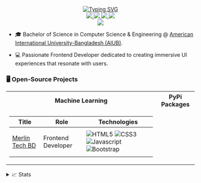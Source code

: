 <p align="center">
<a href="https://github.com/emonsingha209">
    <img src="https://readme-typing-svg.demolab.com?font=Georgia&size=18&duration=2000&pause=100&multiline=true&width=500&height=80&lines=Emon+Singha;Frontend+Developer+%7C+ReactJS+%7C+Next.js;+%7C+TailwindCSS+%7C+Responsive+Design" alt="Typing SVG" />
</a>
<br/>

<a href="https://emonsingha.vercel.app">
    <img src="https://img.shields.io/badge/Website-emonsingha.vercel.app-red?style=flat-square">
</a>  
<a href="https://emonsingha.vercel.app/resume">
    <img src="https://img.shields.io/badge/PDF-Resume-red?style=flat-square&logo=adobe">
</a>  
<a href="https://www.linkedin.com/in/emon-singha209/">
    <img src="https://img.shields.io/badge/-Linkedin-blue?style=flat-square&logo=linkedin">
</a>
<a href="mailto:emonsingha209@gmail.com">
    <img src="https://img.shields.io/badge/-Email-red?style=flat-square&logo=gmail&logoColor=white">
</a>

<br/> 

<a href="https://github.com/emonsingha209">
    <img src="https://github-stats-alpha.vercel.app/api?username=emonsingha209&cc=22272e&tc=37BCF6&ic=fff&bc=0000">
</a>

</p>

* 🎓 Bachelor of Science in Computer Science & Engineering @ [American International University-Bangladesh (AIUB)](https://www.aiub.edu/).

* 💻  Passionate Frontend Developer dedicated to creating immersive UI experiences that resonate with users. 

### 🖥️ Open-Source Projects
<table>
<tr><th>Machine Learning </th><th>PyPi Packages</th></tr>
<tr><td>

|Title | Role | Technologies|
|--|--|--|
| [Merlin Tech BD](https://www.merlintechbd.com/) | <p>Frontend Developer</p> | ![HTML5](https://img.shields.io/badge/HTML5-black?style=flat-square&logo=html5) ![CSS3](https://img.shields.io/badge/CSS3-black?style=flat-square&logo=css3) ![Javascript](https://img.shields.io/badge/Javascript-black?style=flat-square&logo=javascript) ![Bootstrap](https://img.shields.io/badge/Bootstrap-black?style=flat-square&logo=bootstrap)

</td></tr> </table>

<details>
<summary>📈 Stats</summary>
<br>
My Github Stats

![](http://github-profile-summary-cards.vercel.app/api/cards/profile-details?username=emonsingha209&theme=dracula) 

![](http://github-profile-summary-cards.vercel.app/api/cards/repos-per-language?username=emonsingha209&theme=dracula) 
![](http://github-profile-summary-cards.vercel.app/api/cards/most-commit-language?username=emonsingha209&theme=dracula)


<br>
Currently Coding & Listening to:

[![spotify-github-profile](https://spotify-github-profile.vercel.app/api/view?uid=31gzuyg6pmldhpme7zik3oi6y4sa&cover_image=true&theme=novatorem&show_offline=true&bar_color=53b14f&bar_color_cover=false)](https://open.spotify.com/user/31gzuyg6pmldhpme7zik3oi6y4sa)

</details>

